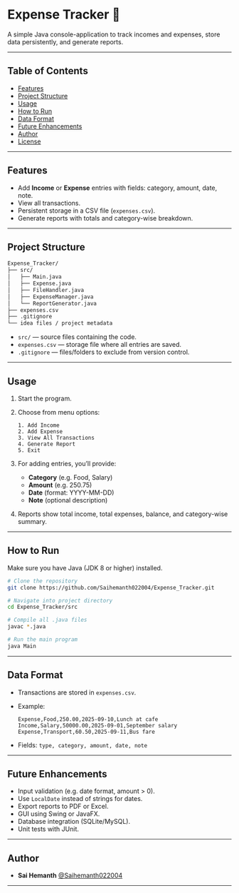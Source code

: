 
# Expense Tracker 🧾

A simple Java console-application to track incomes and expenses, store data persistently, and generate reports.  

---

## Table of Contents

- [Features](#features)  
- [Project Structure](#project-structure)  
- [Usage](#usage)  
- [How to Run](#how-to-run)  
- [Data Format](#data-format)  
- [Future Enhancements](#future-enhancements)  
- [Author](#author)  
- [License](#license)  

---

## Features

- Add **Income** or **Expense** entries with fields: category, amount, date, note.  
- View all transactions.  
- Persistent storage in a CSV file (`expenses.csv`).  
- Generate reports with totals and category-wise breakdown.  

---

## Project Structure

````markdown
Expense_Tracker/
├── src/
│   ├── Main.java
│   ├── Expense.java
│   ├── FileHandler.java
│   ├── ExpenseManager.java
│   └── ReportGenerator.java
├── expenses.csv
├── .gitignore
└── idea files / project metadata
````

* `src/` — source files containing the code.
* `expenses.csv` — storage file where all entries are saved.
* `.gitignore` — files/folders to exclude from version control.

---

## Usage

1. Start the program.

2. Choose from menu options:

   ```
   1. Add Income  
   2. Add Expense  
   3. View All Transactions  
   4. Generate Report  
   5. Exit  
   ```

3. For adding entries, you’ll provide:

   * **Category** (e.g. Food, Salary)
   * **Amount** (e.g. 250.75)
   * **Date** (format: YYYY-MM-DD)
   * **Note** (optional description)

4. Reports show total income, total expenses, balance, and category-wise summary.

---

## How to Run

Make sure you have Java (JDK 8 or higher) installed.

```bash
# Clone the repository
git clone https://github.com/Saihemanth022004/Expense_Tracker.git

# Navigate into project directory
cd Expense_Tracker/src

# Compile all .java files
javac *.java

# Run the main program
java Main
```

---

## Data Format

* Transactions are stored in `expenses.csv`.

* Example:

  ```
  Expense,Food,250.00,2025-09-10,Lunch at cafe
  Income,Salary,50000.00,2025-09-01,September salary
  Expense,Transport,60.50,2025-09-11,Bus fare
  ```

* Fields:
  `type, category, amount, date, note`

---

## Future Enhancements

* Input validation (e.g. date format, amount > 0).
* Use `LocalDate` instead of strings for dates.
* Export reports to PDF or Excel.
* GUI using Swing or JavaFX.
* Database integration (SQLite/MySQL).
* Unit tests with JUnit.

---

## Author

* **Sai Hemanth**
  [@Saihemanth022004](https://github.com/Saihemanth022004)

---

